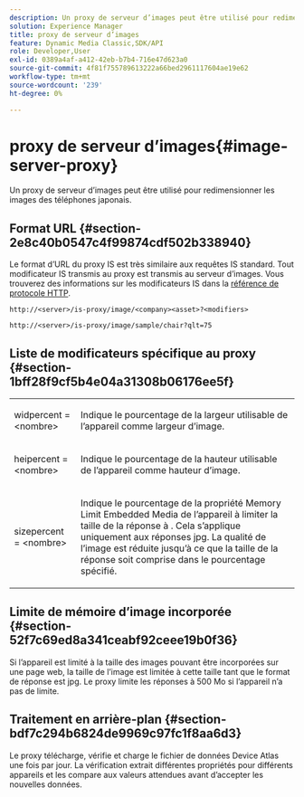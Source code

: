 ```yaml
---
description: Un proxy de serveur d’images peut être utilisé pour redimensionner les images des téléphones japonais.
solution: Experience Manager
title: proxy de serveur d’images
feature: Dynamic Media Classic,SDK/API
role: Developer,User
exl-id: 0389a4af-a412-42eb-b7b4-716e47d623a0
source-git-commit: 4f81f755789613222a66bed2961117604ae19e62
workflow-type: tm+mt
source-wordcount: '239'
ht-degree: 0%

---
```


# proxy de serveur d’images{#image-server-proxy}

Un proxy de serveur d’images peut être utilisé pour redimensionner les images des téléphones japonais.

## Format URL {#section-2e8c40b0547c4f99874cdf502b338940}

Le format d’URL du proxy IS est très similaire aux requêtes IS standard. Tout modificateur IS transmis au proxy est transmis au serveur d’images. Vous trouverez des informations sur les modificateurs IS dans la [référence de protocole HTTP](../../is-api/http-ref/image-serving-api-ref/c-http-protocol-reference/c-introduction/c-introduction.md#concept-dbbd5241bc6248ad9b9d7f6c635c311e).

`http://<server>/is-proxy/image/<company><asset>?<modifiers>`

`http://<server>/is-proxy/image/sample/chair?qlt=75`

## Liste de modificateurs spécifique au proxy {#section-1bff28f9cf5b4e04a31308b06176ee5f}

<table id="simpletable_40C1DFB183B54A79BCF65D51ED480CE0"> 
 <tr class="strow"> 
  <td class="stentry"> <p><span class="codeph"> widpercent = &lt;nombre&gt;</span> </p></td> 
  <td class="stentry"> <p>Indique le pourcentage de la largeur utilisable de l’appareil comme largeur d’image. </p></td> 
 </tr> 
 <tr class="strow"> 
  <td class="stentry"> <p><span class="codeph"> heipercent = &lt;nombre&gt;</span> </p></td> 
  <td class="stentry"> <p>Indique le pourcentage de la hauteur utilisable de l’appareil comme hauteur d’image. </p></td> 
 </tr> 
 <tr class="strow"> 
  <td class="stentry"> <p><span class="codeph"> sizepercent = &lt;nombre&gt;</span> </p></td> 
  <td class="stentry"> <p>Indique le pourcentage de la propriété Memory Limit Embedded Media de l’appareil à limiter la taille de la réponse à . Cela s’applique uniquement aux réponses jpg. La qualité de l’image est réduite jusqu’à ce que la taille de la réponse soit comprise dans le pourcentage spécifié. </p></td> 
 </tr> 
</table>

## Limite de mémoire d’image incorporée {#section-52f7c69ed8a341ceabf92ceee19b0f36}

Si l’appareil est limité à la taille des images pouvant être incorporées sur une page web, la taille de l’image est limitée à cette taille tant que le format de réponse est jpg. Le proxy limite les réponses à 500 Mo si l’appareil n’a pas de limite.

## Traitement en arrière-plan {#section-bdf7c294b6824de9969c97fc1f8aa6d3}

Le proxy télécharge, vérifie et charge le fichier de données Device Atlas une fois par jour. La vérification extrait différentes propriétés pour différents appareils et les compare aux valeurs attendues avant d’accepter les nouvelles données.
